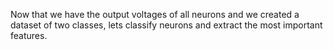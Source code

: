 Now that we have the output voltages of all neurons and we created a dataset of two classes, lets classify neurons and extract the most important features.
